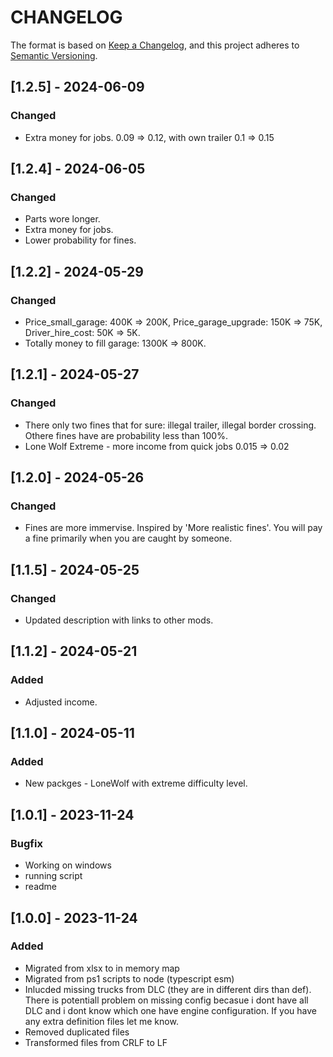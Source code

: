 # CHANGELOG

The format is based on [Keep a Changelog](https://keepachangelog.com/), and this project adheres to [Semantic Versioning](https://semver.org/).

## [1.2.5] - 2024-06-09

### Changed

- Extra money for jobs. 0.09 => 0.12, with own trailer 0.1 => 0.15

## [1.2.4] - 2024-06-05

### Changed

- Parts wore longer.
- Extra money for jobs.
- Lower probability for fines.

## [1.2.2] - 2024-05-29

### Changed

- Price_small_garage: 400K => 200K, Price_garage_upgrade: 150K => 75K, Driver_hire_cost: 50K => 5K.
- Totally money to fill garage: 1300K => 800K.

## [1.2.1] - 2024-05-27

### Changed

- There only two fines that for sure: illegal trailer, illegal border crossing. Othere fines have are probability less than 100%.
- Lone Wolf Extreme - more income from quick jobs 0.015 => 0.02

## [1.2.0] - 2024-05-26

### Changed

- Fines are more immervise. Inspired by 'More realistic fines'. You will pay a fine primarily when you are caught by someone.

## [1.1.5] - 2024-05-25

### Changed

- Updated description with links to other mods.

## [1.1.2] - 2024-05-21

### Added

- Adjusted income.

## [1.1.0] - 2024-05-11

### Added

- New packges - LoneWolf with extreme difficulty level.

## [1.0.1] - 2023-11-24

### Bugfix

- Working on windows
- running script
- readme

## [1.0.0] - 2023-11-24

### Added

- Migrated from xlsx to in memory map
- Migrated from ps1 scripts to node (typescript esm)
- Inlucded missing trucks from DLC (they are in different dirs than def). There is potentiall problem on missing config becasue i dont have all DLC and i dont know which one have engine configuration. If you have any extra definition files let me know.
- Removed duplicated files
- Transformed files from CRLF to LF
